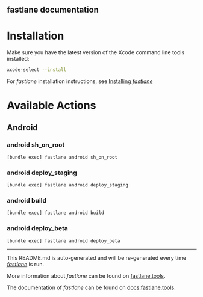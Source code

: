 fastlane documentation
----

# Installation

Make sure you have the latest version of the Xcode command line tools installed:

```sh
xcode-select --install
```

For _fastlane_ installation instructions, see [Installing _fastlane_](https://docs.fastlane.tools/#installing-fastlane)

# Available Actions

## Android

### android sh_on_root

```sh
[bundle exec] fastlane android sh_on_root
```



### android deploy_staging

```sh
[bundle exec] fastlane android deploy_staging
```



### android build

```sh
[bundle exec] fastlane android build
```



### android deploy_beta

```sh
[bundle exec] fastlane android deploy_beta
```



----

This README.md is auto-generated and will be re-generated every time [_fastlane_](https://fastlane.tools) is run.

More information about _fastlane_ can be found on [fastlane.tools](https://fastlane.tools).

The documentation of _fastlane_ can be found on [docs.fastlane.tools](https://docs.fastlane.tools).
